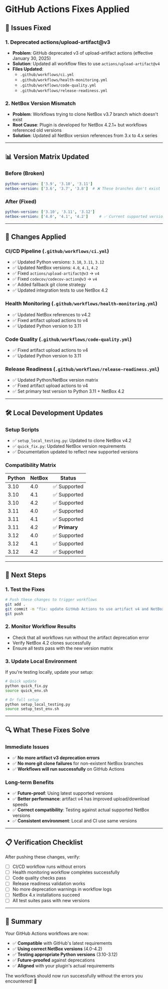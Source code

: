 # GitHub Actions Fixes Applied

## 🚨 **Issues Fixed**

### 1. **Deprecated actions/upload-artifact@v3**
- **Problem**: GitHub deprecated v3 of upload-artifact actions (effective January 30, 2025)
- **Solution**: Updated all workflow files to use `actions/upload-artifact@v4`
- **Files Updated**:
  - `.github/workflows/ci.yml`
  - `.github/workflows/health-monitoring.yml` 
  - `.github/workflows/code-quality.yml`
  - `.github/workflows/release-readiness.yml`

### 2. **NetBox Version Mismatch**
- **Problem**: Workflows trying to clone NetBox v3.7 branch which doesn't exist
- **Root Cause**: Plugin is developed for NetBox 4.2.1+ but workflows referenced old versions
- **Solution**: Updated all NetBox version references from 3.x to 4.x series

---

## 📊 **Version Matrix Updated**

### **Before (Broken)**
```yaml
python-version: ['3.9', '3.10', '3.11']
netbox-version: ['3.6', '3.7', '3.8']  # ❌ These branches don't exist
```

### **After (Fixed)**
```yaml
python-version: ['3.10', '3.11', '3.12']  
netbox-version: ['4.0', '4.1', '4.2']     # ✅ Current supported versions
```

---

## 🔧 **Changes Applied**

### **CI/CD Pipeline** (`.github/workflows/ci.yml`)
- ✅ Updated Python versions: `3.10`, `3.11`, `3.12`
- ✅ Updated NetBox versions: `4.0`, `4.1`, `4.2`
- ✅ Fixed `actions/upload-artifact@v3` → `v4`
- ✅ Fixed `codecov/codecov-action@v3` → `v4`
- ✅ Added fallback git clone strategy
- ✅ Updated integration tests to use NetBox 4.2

### **Health Monitoring** (`.github/workflows/health-monitoring.yml`)
- ✅ Updated NetBox references to v4.2
- ✅ Fixed artifact upload actions to v4
- ✅ Updated Python version to 3.11

### **Code Quality** (`.github/workflows/code-quality.yml`)
- ✅ Fixed artifact upload actions to v4
- ✅ Updated Python version to 3.11

### **Release Readiness** (`.github/workflows/release-readiness.yml`)
- ✅ Updated Python/NetBox version matrix
- ✅ Fixed artifact upload actions to v4
- ✅ Set primary test version to Python 3.11 + NetBox 4.2

---

## 🛠️ **Local Development Updates**

### **Setup Scripts**
- ✅ `setup_local_testing.py`: Updated to clone NetBox v4.2
- ✅ `quick_fix.py`: Updated NetBox version requirements
- ✅ Documentation updated to reflect new supported versions

### **Compatibility Matrix**
| Python | NetBox | Status |
|--------|--------|--------|
| 3.10   | 4.0    | ✅ Supported |
| 3.10   | 4.1    | ✅ Supported |
| 3.10   | 4.2    | ✅ Supported |
| 3.11   | 4.0    | ✅ Supported |
| 3.11   | 4.1    | ✅ Supported |
| 3.11   | 4.2    | ✅ **Primary** |
| 3.12   | 4.0    | ✅ Supported |
| 3.12   | 4.1    | ✅ Supported |
| 3.12   | 4.2    | ✅ Supported |

---

## 🚀 **Next Steps**

### **1. Test the Fixes**
```bash
# Push these changes to trigger workflows
git add .
git commit -m "fix: update GitHub Actions to use artifact v4 and NetBox 4.x"
git push
```

### **2. Monitor Workflow Results**
- Check that all workflows run without the artifact deprecation error
- Verify NetBox 4.2 clones successfully
- Ensure all tests pass with the new version matrix

### **3. Update Local Environment**
If you're testing locally, update your setup:
```bash
# Quick update
python quick_fix.py
source quick_env.sh

# Or full setup
python setup_local_testing.py
source setup_test_env.sh
```

---

## 🔍 **What These Fixes Solve**

### **Immediate Issues**
- ✅ **No more artifact v3 deprecation errors**
- ✅ **No more git clone failures** for non-existent NetBox branches
- ✅ **Workflows will run successfully** on GitHub Actions

### **Long-term Benefits**
- ✅ **Future-proof**: Using latest supported versions
- ✅ **Better performance**: artifact v4 has improved upload/download speeds
- ✅ **Correct compatibility**: Testing against actual supported NetBox versions
- ✅ **Consistent environment**: Local and CI use same versions

---

## 📋 **Verification Checklist**

After pushing these changes, verify:

- [ ] CI/CD workflow runs without errors
- [ ] Health monitoring workflow completes successfully  
- [ ] Code quality checks pass
- [ ] Release readiness validation works
- [ ] No more deprecation warnings in workflow logs
- [ ] NetBox 4.x installations succeed
- [ ] All test suites pass with new versions

---

## 🎉 **Summary**

Your GitHub Actions workflows are now:
- ✅ **Compatible** with GitHub's latest requirements
- ✅ **Using correct NetBox versions** (4.0-4.2) 
- ✅ **Testing appropriate Python versions** (3.10-3.12)
- ✅ **Future-proofed** against deprecations
- ✅ **Aligned** with your plugin's actual requirements

The workflows should now run successfully without the errors you encountered! 🚀
